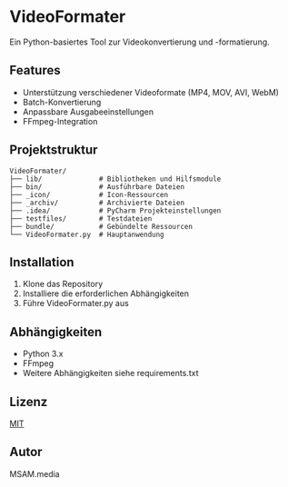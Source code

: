 # VideoFormater

Ein Python-basiertes Tool zur Videokonvertierung und -formatierung.

## Features

- Unterstützung verschiedener Videoformate (MP4, MOV, AVI, WebM)
- Batch-Konvertierung
- Anpassbare Ausgabeeinstellungen
- FFmpeg-Integration

## Projektstruktur

```
VideoFormater/
├── lib/              # Bibliotheken und Hilfsmodule
├── bin/              # Ausführbare Dateien
├── _icon/            # Icon-Ressourcen
├── _archiv/          # Archivierte Dateien
├── .idea/            # PyCharm Projekteinstellungen
├── testfiles/        # Testdateien
├── bundle/           # Gebündelte Ressourcen
└── VideoFormater.py  # Hauptanwendung
```

## Installation

1. Klone das Repository
2. Installiere die erforderlichen Abhängigkeiten
3. Führe VideoFormater.py aus

## Abhängigkeiten

- Python 3.x
- FFmpeg
- Weitere Abhängigkeiten siehe requirements.txt

## Lizenz

[MIT](LICENSE)

## Autor

MSAM.media